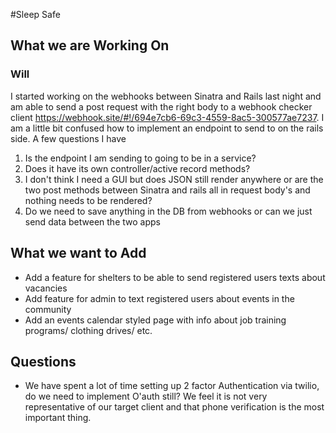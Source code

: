#Sleep Safe

## What we are Working On

### Will
 I started working on the webhooks between Sinatra and Rails last night and am able to send a post request with the right body to a webhook checker client https://webhook.site/#!/694e7cb6-69c3-4559-8ac5-300577ae7237.
 I am a little bit confused how to implement an endpoint to send to on the rails side. A few questions I have

  1.  Is the endpoint I am sending to going to be in a service?
  2. Does it have its own controller/active record methods?
  3. I don't think I need a GUI but does JSON still render anywhere or are the two post methods between Sinatra and rails all in request body's and nothing needs to be rendered?
  4. Do we need to save anything in the DB from webhooks or can we just send data between the two apps

## What we want to Add

  - Add a feature for shelters to be able to send registered users texts about vacancies
  - Add feature for admin to text registered users about events in the community
  - Add an events calendar styled page with info about job training programs/ clothing drives/ etc.

## Questions

  - We have spent a lot of time setting up 2 factor Authentication via twilio, do we need to implement O'auth still? We feel it is not very representative of our target client and that phone verification is the most important thing.
